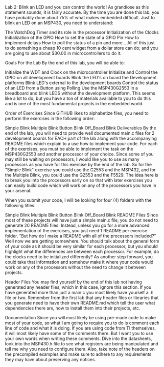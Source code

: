 Lab 2: Blink an LED and you can control the world!
As grandiose as this statement sounds, it is fairly accurate. By the time you are done this lab, you have probably done about 75% of what makes embedded difficult. Just to blink an LED on an MSP430, you need to understand:

The WatchDog Timer and its role in the processor
Initialization of the Clocks
Initialization of the GPIO
How to set the state of a GPIO Pin
How to implement delays
How to poll the status of a pin
and more...
All of this just to do something a cheap 10 cent widget from a dollar store can do; and you are going to use about $30.00 in microcontrollers to do it.

Goals For the Lab
By the end of this lab, you will be able to:

Initialize the WDT and Clock on the microcontroller
Initialize and Control the GPIO on all development boards
Blink the LED's on board the Development platforms
Blink LED's external to the development boards
Control the status of an LED from a Button using Polling
Use the MSP430G2553 in a breadboard and blink LEDS without the development platform.
This seems like a lot to do, but you have a ton of materials available to you to do this and is one of the most fundamental projects in the embedded world.

Order of Exercises
Since GITHUB likes to alphabetize files, you need to perform the exercises in the following order:

Simple Blink
Multiple Blink
Button Blink
Off_Board Blink
Deliverables
By the end of the lab, you will need to provide well documented main.c files for 2 development boards for EACH part of the lab along with the accompanying README files which explain to a use how to implement your code. For each of the exercises, you must be able to implement the task on the MSP430G2553 and another processor of your choice. Since some of you may still be waiting on processors, I would like you to use as many processors as you have for this exercise by the end of the lab. So for the "Simple Blink" exercise you could use the G2553 and the MSP432, and for the Multiple Blink, you could use the G2553 and the F5529. The idea here is to break you into the processors early on so that with later exercises you can easily build code which will work on any of the processors you have in your arsenal.

When you submit your code, I will be looking for four (4) folders with the following titles:

Simple Blink
Multiple Blink
Button Blink
Off_Board Blink
README Files
Since most of these projects will have just a simple main.c file, you do not need to generate 20 README files. Instead, unless you go for a more advanced implementation of the exercises, you just need 1 README per exercise folder. "But how do I make a README with all of the processors included?" Well now we are getting somewhere. You should talk about the general form of your code as it should be very similar for each processor, but you should highlight what the differences are between each processor. For example, do the clocks need to be initialized differently? As another step forward, you could take that information and somehow make it where your code would work on any of the processors without the need to change it between projects.

Header Files
You may find yourself by the end of this lab not having generated any header files, which in this case, ignore this section. If you have generated more than just a main.c you most likely have yourself a .h file or two. Remember from the first lab that any header files or libraries that you generate need to have their own README.md which tell the user what dependencies there are, how to install them into their projects, etc.

Documentation
Since you will most likely be using pre-made code to make most of your code, so what I am going to require you to do is comment each line of code and what it is doing. If you are using code from TI themselves, it will most likely have some of the comments there. But I want you to use your own words when writing these comments. Dive into the datasheets, look into the MSP430.h file to see what registers are being manipulated and tell me why you need to configure them. Also, take note of the headers on the precompiled examples and make sure to adhere to any requirements they may have about preserving any notices.
